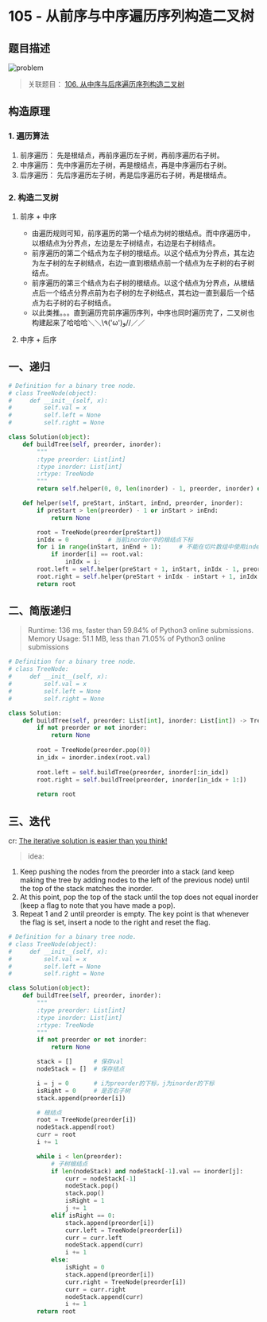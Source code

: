 # 105 - 从前序与中序遍历序列构造二叉树
## 题目描述
![problem](images/105.png)

>关联题目： [106. 从中序与后序遍历序列构造二叉树](https://github.com/Rosevil1874/LeetCode/tree/master/Python-Solution/106_Construct-Binary-Tree-from-Inorder-and-Postorder-Traversal)

## 构造原理
### 1. 遍历算法
1. 前序遍历： 先是根结点，再前序遍历左子树，再前序遍历右子树。
2. 中序遍历： 先中序遍历左子树，再是根结点，再是中序遍历右子树。
3. 后序遍历： 先后序遍历左子树，再是后序遍历右子树，再是根结点。

### 2. 构造二叉树
1. 前序 + 中序
    - 由遍历规则可知，前序遍历的第一个结点为树的根结点。而中序遍历中，以根结点为分界点，左边是左子树结点，右边是右子树结点。
    - 前序遍历的第二个结点为左子树的根结点。以这个结点为分界点，其左边为左子树的左子树结点，右边一直到根结点前一个结点为左子树的右子树结点。
    - 前序遍历的第三个结点为右子树的根结点。以这个结点为分界点，从根结点后一个结点分界点前为右子树的左子树结点，其右边一直到最后一个结点为右子树的右子树结点。
    - 以此类推。。。直到遍历完前序遍历序列，中序也同时遍历完了，二叉树也构建起来了哈哈哈＼＼\٩('ω')و//／／

2. 中序 + 后序

## 一、递归
```python
# Definition for a binary tree node.
# class TreeNode(object):
#     def __init__(self, x):
#         self.val = x
#         self.left = None
#         self.right = None

class Solution(object):
    def buildTree(self, preorder, inorder):
        """
        :type preorder: List[int]
        :type inorder: List[int]
        :rtype: TreeNode
        """
        return self.helper(0, 0, len(inorder) - 1, preorder, inorder) or None

    def helper(self, preStart, inStart, inEnd, preorder, inorder):
        if preStart > len(preorder) - 1 or inStart > inEnd:
            return None

        root = TreeNode(preorder[preStart])
        inIdx = 0           # 当前inorder中的根结点下标
        for i in range(inStart, inEnd + 1):     # 不能在切片数组中使用index确定下标，因为这样下标就是从0开始而不是在[inStart, inEnd]这个范围内了
            if inorder[i] == root.val:
                inIdx = i;
        root.left = self.helper(preStart + 1, inStart, inIdx - 1, preorder, inorder)        
        root.right = self.helper(preStart + inIdx - inStart + 1, inIdx + 1, inEnd, preorder, inorder)
        return root
```

## 二、简版递归

> Runtime: 136 ms, faster than 59.84% of Python3 online submissions.  
Memory Usage: 51.1 MB, less than 71.05% of Python3 online submissions

```python
# Definition for a binary tree node.
# class TreeNode:
#     def __init__(self, x):
#         self.val = x
#         self.left = None
#         self.right = None

class Solution:
    def buildTree(self, preorder: List[int], inorder: List[int]) -> TreeNode:
        if not preorder or not inorder:
            return None
        
        root = TreeNode(preorder.pop(0))
        in_idx = inorder.index(root.val)
        
        root.left = self.buildTree(preorder, inorder[:in_idx])
        root.right = self.buildTree(preorder, inorder[in_idx + 1:])
        
        return root
```

## 三、迭代
cr: [The iterative solution is easier than you think!](https://leetcode.com/problems/construct-binary-tree-from-preorder-and-inorder-traversal/discuss/34555/The-iterative-solution-is-easier-than-you-think!)
>idea:
1. Keep pushing the nodes from the preorder into a stack (and keep making the tree by adding nodes to the left of the previous node) until the top of the stack matches the inorder.
2. At this point, pop the top of the stack until the top does not equal inorder (keep a flag to note that you have made a pop).
3. Repeat 1 and 2 until preorder is empty. The key point is that whenever the flag is set, insert a node to the right and reset the flag.

```python
# Definition for a binary tree node.
# class TreeNode(object):
#     def __init__(self, x):
#         self.val = x
#         self.left = None
#         self.right = None

class Solution(object):
    def buildTree(self, preorder, inorder):
        """
        :type preorder: List[int]
        :type inorder: List[int]
        :rtype: TreeNode
        """
        if not preorder or not inorder:
            return None

        stack = []      # 保存val
        nodeStack = []  # 保存结点

        i = j = 0       # i为preorder的下标，j为inorder的下标
        isRight = 0     # 是否右子树
        stack.append(preorder[i])

        # 根结点
        root = TreeNode(preorder[i])
        nodeStack.append(root)
        curr = root
        i += 1

        while i < len(preorder):
            # 子树根结点
            if len(nodeStack) and nodeStack[-1].val == inorder[j]:
                curr = nodeStack[-1]
                nodeStack.pop()
                stack.pop()
                isRight = 1
                j += 1
            elif isRight == 0:
                stack.append(preorder[i])
                curr.left = TreeNode(preorder[i])
                curr = curr.left
                nodeStack.append(curr)
                i += 1
            else:
                isRight = 0
                stack.append(preorder[i])
                curr.right = TreeNode(preorder[i])
                curr = curr.right
                nodeStack.append(curr)
                i += 1
        return root
```